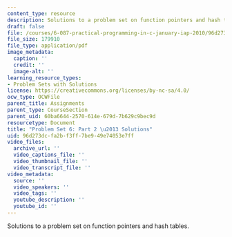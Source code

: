 ```yaml
---
content_type: resource
description: Solutions to a problem set on function pointers and hash tables.
draft: false
file: /courses/6-087-practical-programming-in-c-january-iap-2010/96d273dcfa2bf3ff7be949e74053e7ff_MIT6_087IAP10_assn06b_sol.pdf
file_size: 179910
file_type: application/pdf
image_metadata:
  caption: ''
  credit: ''
  image-alt: ''
learning_resource_types:
- Problem Sets with Solutions
license: https://creativecommons.org/licenses/by-nc-sa/4.0/
ocw_type: OCWFile
parent_title: Assignments
parent_type: CourseSection
parent_uid: 60ba6644-2570-614e-679d-7b629c9bec9d
resourcetype: Document
title: "Problem Set 6: Part 2 \u2013 Solutions"
uid: 96d273dc-fa2b-f3ff-7be9-49e74053e7ff
video_files:
  archive_url: ''
  video_captions_file: ''
  video_thumbnail_file: ''
  video_transcript_file: ''
video_metadata:
  source: ''
  video_speakers: ''
  video_tags: ''
  youtube_description: ''
  youtube_id: ''
---
```

Solutions to a problem set on function pointers and hash tables.